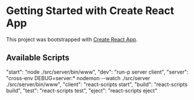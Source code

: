 # Getting Started with Create React App

This project was bootstrapped with [Create React App](https://github.com/facebook/create-react-app).

## Available Scripts

"start": "node ./src/server/bin/www",
"dev": "run-p server client",
"server": "cross-env DEBUG=server:* nodemon --watch ./src/server ./src/server/bin/www",
"client": "react-scripts start",
"build": "react-scripts build",
"test": "react-scripts test",
"eject": "react-scripts eject"

